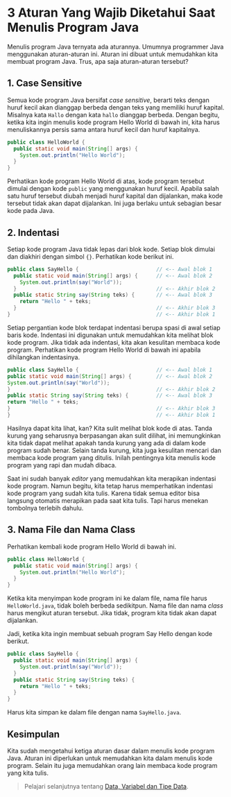 # 3 Aturan Yang Wajib Diketahui Saat Menulis Program Java

Menulis program Java ternyata ada aturannya. Umumnya programmer Java menggunakan aturan-aturan ini. Aturan ini dibuat untuk memudahkan kita membuat program Java. Trus, apa saja aturan-aturan tersebut?

## 1. Case Sensitive

Semua kode program Java bersifat *case sensitive*, berarti teks dengan huruf kecil akan dianggap berbeda dengan teks yang memiliki huruf kapital. Misalnya kata `Hallo` dengan kata `hallo` dianggap berbeda. Dengan begitu, ketika kita ingin menulis kode program Hello World di bawah ini, kita harus menuliskannya persis sama antara huruf kecil dan huruf kapitalnya.

```java
public class HelloWorld {
  public static void main(String[] args) {
    System.out.println("Hello World");
  }
}
```

Perhatikan kode program Hello World di atas, kode program tersebut dimulai dengan kode `public` yang menggunakan huruf kecil. Apabila salah satu huruf tersebut diubah menjadi huruf kapital dan dijalankan, maka kode tersebut tidak akan dapat dijalankan. Ini juga berlaku untuk sebagian besar kode pada Java.

## 2. Indentasi

Setiap kode program Java tidak lepas dari blok kode. Setiap blok dimulai dan diakhiri dengan simbol `{}`. Perhatikan kode berikut ini.

```java
public class SayHello {                         // <-- Awal blok 1
  public static void main(String[] args) {      // <-- Awal blok 2
    System.out.println(say("World"));
  }                                             // <-- Akhir blok 2
  public static String say(String teks) {       // <-- Awal blok 3
    return "Hello " + teks;
  }                                             // <-- Akhir blok 3
}                                               // <-- Akhir blok 1
```

Setiap pergantian kode blok terdapat indentasi berupa spasi di awal setiap baris kode. Indentasi ini digunakan untuk memudahkan kita melihat blok kode program. Jika tidak ada indentasi, kita akan kesulitan membaca kode program. Perhatikan kode program Hello World di bawah ini apabila dihilangkan indentasinya.

```java
public class SayHello {                         // <-- Awal blok 1
public static void main(String[] args) {        // <-- Awal blok 2
System.out.println(say("World"));
}                                               // <-- Akhir blok 2
public static String say(String teks) {         // <-- Awal blok 3
return "Hello " + teks;
}                                               // <-- Akhir blok 3
}                                               // <-- Akhir blok 1
```

Hasilnya dapat kita lihat, kan? Kita sulit melihat blok kode di atas. Tanda kurung yang seharusnya berpasangan akan sulit dilihat, ini memungkinkan kita tidak dapat melihat apakah tanda kurung yang ada di dalam kode program sudah benar. Selain tanda kurung, kita juga kesulitan mencari dan membaca kode program yang ditulis. Inilah pentingnya kita menulis kode program yang rapi dan mudah dibaca. 

Saat ini sudah banyak *editor* yang memudahkan kita merapikan indentasi kode program. Namun begitu, kita tetap harus memperhatikan indentasi kode program yang sudah kita tulis. Karena tidak semua editor bisa langsung otomatis merapikan pada saat kita tulis. Tapi harus menekan tombolnya terlebih dahulu. 

## 3. Nama File dan Nama Class

Perhatikan kembali kode program Hello World di bawah ini.

```java
public class HelloWorld {
  public static void main(String[] args) {
    System.out.println("Hello World");
  }
}
```

Ketika kita menyimpan kode program ini ke dalam file, nama file harus `HelloWorld.java`, tidak boleh berbeda sedikitpun. Nama file dan nama *class* harus mengikut aturan tersebut. Jika tidak, program kita tidak akan dapat dijalankan.

Jadi, ketika kita ingin membuat sebuah program Say Hello dengan kode berikut.

```java
public class SayHello {
  public static void main(String[] args) {
    System.out.println(say("World"));
  }
  public static String say(String teks) {
    return "Hello " + teks;
  }
}
```

Harus kita simpan ke dalam file dengan nama `SayHello.java`. 

## Kesimpulan

Kita sudah mengetahui ketiga aturan dasar dalam menulis kode program Java. Aturan ini diperlukan untuk memudahkan kita dalam menulis kode program. Selain itu juga memudahkan orang lain membaca kode program yang kita tulis.

> Pelajari selanjutnya tentang [Data, Variabel dan Tipe Data](../bab02-data-variabel-dan-tipe-data/01-kenalan-dengan-variabel-dan-tipe-data-pada-java.md).